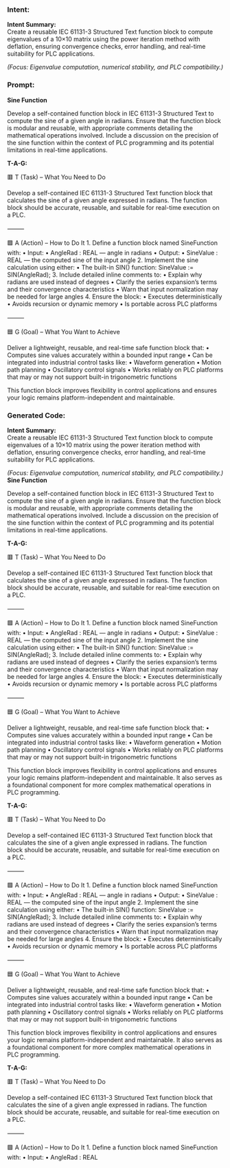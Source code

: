 ### Intent:
**Intent Summary:**  
Create a reusable IEC 61131-3 Structured Text function block to compute eigenvalues of a 10×10 matrix using the power iteration method with deflation, ensuring convergence checks, error handling, and real-time suitability for PLC applications.  

*(Focus: Eigenvalue computation, numerical stability, and PLC compatibility.)*

### Prompt:
**Sine Function**

Develop a self-contained function block in IEC 61131-3 Structured Text to compute the sine of a given angle in radians. Ensure that the function block is modular and reusable, with appropriate comments detailing the mathematical operations involved. Include a discussion on the precision of the sine function within the context of PLC programming and its potential limitations in real-time applications.

**T-A-G:**

🟥 T (Task) – What You Need to Do

Develop a self-contained IEC 61131-3 Structured Text function block that calculates the sine of a given angle expressed in radians. The function block should be accurate, reusable, and suitable for real-time execution on a PLC.

⸻

🟩 A (Action) – How to Do It
	1.	Define a function block named SineFunction with:
	•	Input:
	•	AngleRad : REAL — angle in radians
	•	Output:
	•	SineValue : REAL — the computed sine of the input angle
	2.	Implement the sine calculation using either:
	•	The built-in SIN() function:
SineValue := SIN(AngleRad);
	3.	Include detailed inline comments to:
	•	Explain why radians are used instead of degrees
	•	Clarify the series expansion’s terms and their convergence characteristics
	•	Warn that input normalization may be needed for large angles
	4.	Ensure the block:
	•	Executes deterministically
	•	Avoids recursion or dynamic memory
	•	Is portable across PLC platforms

⸻

🟦 G (Goal) – What You Want to Achieve

Deliver a lightweight, reusable, and real-time safe function block that:
	•	Computes sine values accurately within a bounded input range
	•	Can be integrated into industrial control tasks like:
	•	Waveform generation
	•	Motion path planning
	•	Oscillatory control signals
	•	Works reliably on PLC platforms that may or may not support built-in trigonometric functions

This function block improves flexibility in control applications and ensures your logic remains platform-independent and maintainable.

### Generated Code:
**Intent Summary:**  
Create a reusable IEC 61131-3 Structured Text function block to compute eigenvalues of a 10×10 matrix using the power iteration method with deflation, ensuring convergence checks, error handling, and real-time suitability for PLC applications.  

*(Focus: Eigenvalue computation, numerical stability, and PLC compatibility.)*
**Sine Function**

Develop a self-contained function block in IEC 61131-3 Structured Text to compute the sine of a given angle in radians. Ensure that the function block is modular and reusable, with appropriate comments detailing the mathematical operations involved. Include a discussion on the precision of the sine function within the context of PLC programming and its potential limitations in real-time applications.

**T-A-G:**

🟥 T (Task) – What You Need to Do

Develop a self-contained IEC 61131-3 Structured Text function block that calculates the sine of a given angle expressed in radians. The function block should be accurate, reusable, and suitable for real-time execution on a PLC.

⸻

🟩 A (Action) – How to Do It
	1.	Define a function block named SineFunction with:
	•	Input:
	•	AngleRad : REAL — angle in radians
	•	Output:
	•	SineValue : REAL — the computed sine of the input angle
	2.	Implement the sine calculation using either:
	•	The built-in SIN() function:
SineValue := SIN(AngleRad);
	3.	Include detailed inline comments to:
	•	Explain why radians are used instead of degrees
	•	Clarify the series expansion’s terms and their convergence characteristics
	•	Warn that input normalization may be needed for large angles
	4.	Ensure the block:
	•	Executes deterministically
	•	Avoids recursion or dynamic memory
	•	Is portable across PLC platforms

⸻

🟦 G (Goal) – What You Want to Achieve

Deliver a lightweight, reusable, and real-time safe function block that:
	•	Computes sine values accurately within a bounded input range
	•	Can be integrated into industrial control tasks like:
	•	Waveform generation
	•	Motion path planning
	•	Oscillatory control signals
	•	Works reliably on PLC platforms that may or may not support built-in trigonometric functions

This function block improves flexibility in control applications and ensures your logic remains platform-independent and maintainable. It also serves as a foundational component for more complex mathematical operations in PLC programming.

**T-A-G:**

🟥 T (Task) – What You Need to Do

Develop a self-contained IEC 61131-3 Structured Text function block that calculates the sine of a given angle expressed in radians. The function block should be accurate, reusable, and suitable for real-time execution on a PLC.

⸻

🟩 A (Action) – How to Do It
	1.	Define a function block named SineFunction with:
	•	Input:
	•	AngleRad : REAL — angle in radians
	•	Output:
	•	SineValue : REAL — the computed sine of the input angle
	2.	Implement the sine calculation using either:
	•	The built-in SIN() function:
SineValue := SIN(AngleRad);
	3.	Include detailed inline comments to:
	•	Explain why radians are used instead of degrees
	•	Clarify the series expansion’s terms and their convergence characteristics
	•	Warn that input normalization may be needed for large angles
	4.	Ensure the block:
	•	Executes deterministically
	•	Avoids recursion or dynamic memory
	•	Is portable across PLC platforms

⸻

🟦 G (Goal) – What You Want to Achieve

Deliver a lightweight, reusable, and real-time safe function block that:
	•	Computes sine values accurately within a bounded input range
	•	Can be integrated into industrial control tasks like:
	•	Waveform generation
	•	Motion path planning
	•	Oscillatory control signals
	•	Works reliably on PLC platforms that may or may not support built-in trigonometric functions

This function block improves flexibility in control applications and ensures your logic remains platform-independent and maintainable. It also serves as a foundational component for more complex mathematical operations in PLC programming.

**T-A-G:**

🟥 T (Task) – What You Need to Do

Develop a self-contained IEC 61131-3 Structured Text function block that calculates the sine of a given angle expressed in radians. The function block should be accurate, reusable, and suitable for real-time execution on a PLC.

⸻

🟩 A (Action) – How to Do It
	1.	Define a function block named SineFunction with:
	•	Input:
	•	AngleRad : REAL
